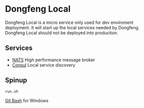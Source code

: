 # Dongfeng Local

Dongfeng Local is a micro service only used for dev enviroment deployment. It will start up the local services needed by Dongfeng. Dongfeng Local should not be deployed into production.

## Services

- [NATS](http://nats.io/) High performance message broker
- [Consul](https://www.consul.io/) Local service discovery

## Spinup

```bash
run.sh
```

[Git Bash](https://git-scm.com/downloads) for Windows